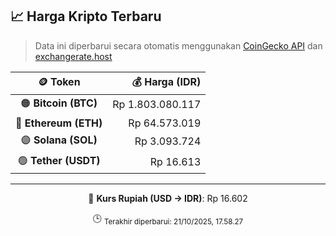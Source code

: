 

<!-- HARGA_KRIPTO -->
## 📈 Harga Kripto Terbaru

> Data ini diperbarui secara otomatis menggunakan [CoinGecko API](https://www.coingecko.com/) dan [exchangerate.host](https://exchangerate.host/)

<div align="center">

| 🪙 Token | 💰 Harga (IDR) |
|:------:|---------------:|
| 🟠 **Bitcoin (BTC)**   | Rp 1.803.080.117 |
| 🔵 **Ethereum (ETH)**  | Rp 64.573.019 |
| 🟣 **Solana (SOL)**    | Rp 3.093.724 |
| 🟢 **Tether (USDT)**   | Rp 16.613 |

---

💱 **Kurs Rupiah (USD → IDR)**: Rp 16.602

🕒 <sub>Terakhir diperbarui: 21/10/2025, 17.58.27</sub>

</div>
<!-- /HARGA_KRIPTO -->